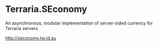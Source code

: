 Terraria.SEconomy
=================

An asynchronous, modular implementation of server-sided currency for Terraria servers

http://seconomy.tw.id.au
